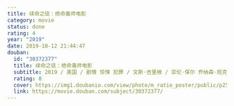```yaml
---
title: 续命之徒：绝命毒师电影
category: movie
status: done
rating: 4
year: "2019"
date: 2019-10-12 21:44:47
douban:
  id: "30372377"
  title: 续命之徒：绝命毒师电影
  subtitle: 2019 / 美国 / 剧情 惊悚 犯罪 / 文斯·吉里根 / 亚伦·保尔 乔纳森·班克斯
  rating: 8
  cover: https://img1.doubanio.com/view/photo/m_ratio_poster/public/p2569548689.jpg
  link: https://movie.douban.com/subject/30372377/
---
```


